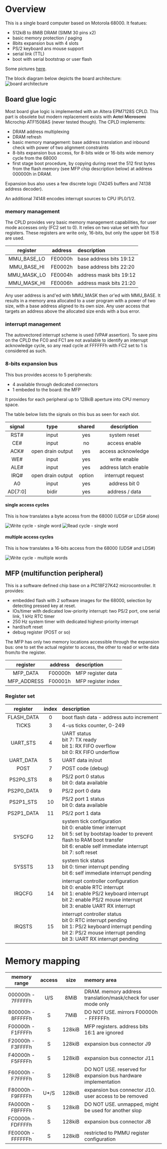 # Overview

This is a single board computer based on Motorola 68000. It featues:
* 512kiB to 8MiB DRAM (SIMM 30 pins x2)
* basic memory protection / paging
* 8bits expansion bus with 4 slots
* PS/2 keyboard ans mouse support
* serial link (TTL)
* boot with serial bootstrap or user flash

Some pictures [here](/doc).

The block diagram below depicts the board architecture:
![board architecture](/doc/arch.png)


## Board glue logic

Most board glue logic is implemented with an Altera EPM7128S CPLD. This part is obsolete but modern replacement exists with ~~Actel~~ ~~Microsemi~~ Microchip ATF1508AS (never tested though). The CPLD implements:
* DRAM address multiplexing
* DRAM refresh
* basic memory management: base address translation and inbound check with power of two alignment constraints
* 8-bits expansion bus access, for 8-bits wide or 16-bits wide memory cycle from the 68000
* first stage boot procedure, by copying during reset the 512 first bytes from the flash memory (see MFP chip description below) at address 000000h in DRAM. 

Expansion bus also uses a few discrete logic (74245 buffers and 74138 address decoder).

An additional 74148 encodes interrupt sources to CPU IPL0/1/2.

### memory management

The CPLD provides very basic memory management capabilities, for user mode accesses only (FC2 set to 0). It relies on two value set with four registers. These registers are write only, 16-bits, but only the upper bit 15:8 are used.

| register    | address | description             |
|:-----------:|:-------:|:------------------------|
| MMU_BASE_LO | FE0000h | base address bits 19:12 |
| MMU_BASE_HI | FE0002h | base address bits 22:20 |
| MMU_MASK_LO | FE0004h | address mask bits 19:12 |
| MMU_MASK_HI | FE0006h | address mask bits 21:20 |

Any user address is and'ed with MMU_MASK then or'ed with MMU_BASE. It results in a memory area allocated to a user program with a power of two size, with a base address aligned to its own size. Any user access that targets an address above the allocated size ends with a bus error.

### interrupt management

The autovectored interrupt scheme is used (VPA# assertion). To save pins on the CPLD the FC0 and FC1 are not available to identify an interrupt acknowledge cycle, so any read cycle at FFFFFFh with FC2 set to 1 is considered as such.

### 8-bits expansion bus

This bus provides access to 5 peripherals:
* 4 available through dedicated connectors
* 1 embeded to the board: the MFP

It provides for each peripheral up to 128kiB aperture into CPU memory space.

The table below lists the signals on this bus as seen for each slot.

| signal  | type              | shared  | description          |
|:-------:|:-----------------:|:-------:|:--------------------:|
| RST#    | input             | yes     | system reset         |
| CE#     | input             | no      | access enable        |
| ACK#    | open drain output | yes     | access acknowledge   |
| WE#     | input             | yes     | write enable         |
| ALE#    | input             | yes     | address latch enable |
| IRQ#    | open drain output | option  | interrupt request    |
| A0      | input             | yes     | address bit 0        |
| AD[7:0] | bidir             | yes     | address / data       |

#### single access cycles

This is how translates a byte access from the 68000 (UDS# or LDS# alone)

![Write cycle - single word](/doc/bus_write_single.png)
![Read cycle - single word](/doc/bus_read_single.png)

#### multiple access cycles

This is how translates a 16-bits access from the 68000 (UDS# and LDS#)

![Write cycle - multiple words](/doc/bus_write_multiple.png)

## MFP (multifunction peripheral)

This is a software defined chip base on a PIC18F27K42 microcontroller. It provides:
* embedded flash with 2 software images for the 68000, selection by detecting pressed key at reset. 
* IOs/timer with dedicated low-priority interrupt: two PS/2 port, one serial link, 1 kHz RTC timer
* 250 Hz system timer with dedicated highest-priority interrupt
* hard/soft reset
* debug register (POST or so)

The MFP has only two memory locations accessible through the expansion bus: one to set the actual register to access, the other to read or write data from/to the register.

| register    | address | description             |
|:-----------:|:-------:|:------------------------|
| MFP_DATA    | F00000h | MFP register data |
| MFP_ADDRESS | F00001h | MFP register index |

### Register set

| register    | index   | description             |
|:-----------:|:-------:|:------------------------|
| FLASH_DATA  | 0       | boot flash data - address auto increment |
| TICKS       | 3       | 4-us ticks counter, 0-249 |
| UART_STS    | 4       | UART status<br>bit 7: TX ready<br>bit 1: RX FIFO overflow<br>bit 0: RX FIFO underflow |
| UART_DATA   | 5       | UART data in/out |
| POST        | 7       | POST code (debug) |
| PS2P0_STS   | 8       | PS/2 port 0 status<br>bit 0: data available |
| PS2P0_DATA  | 9       | PS/2 port 0 data |
| PS2P1_STS   | 10      | PS/2 port 1 status<br>bit 0: data available |
| PS2P1_DATA  | 11      | PS/2 port 1 data |
| SYSCFG      | 12      | system tick configuration<br>bit 0: enable timer interrupt<br>bit 5: set by bootstap loader to prevent flash to RAM boot transfer<br>bit 6: enable self immediate interrupt<br>bit 7: soft reset |
| SYSSTS      | 13      |  system tick status<br>bit 0: timer interrupt pending<br>bit 6: self immediate interrupt pending |
| IRQCFG      | 14      | interrupt controller configuration<br>bit 0: enable RTC interrupt<br>bit 1: enable PS/2 keyboard interrupt<br>bit 2: enable PS/2 mouse interrupt<br>bit 3: enable UART RX interrupt |
| IRQSTS      | 15      | interrupt controller status<br>bit 0: RTC interrupt pending<br>bit 1: PS/2 keyboard interrupt pending<br>bit 2: PS/2 mouse interrupt pending<br>bit 3: UART RX interrupt pending |

# Memory mapping

| memory range      | access | size   | memory area
|:-----------------:|:------:|:------:|:-----
| 000000h - 7FFFFFh | U/S    | 8MiB   | DRAM. memory address translation/mask/check for user mode only |
| 800000h - 8FFFFFh | S	     | 7MiB   | DO NOT USE. mirrors F00000h - FFFFFFh                          |
| F00000h - F1FFFFh | S      | 128kiB | MFP registers. address bits 16:1 are ignored                   |
| F20000h - F3FFFFh | S      | 128kiB | expansion bus connector J9                                     |
| F40000h - F5FFFFh | S      | 128kiB | expansion bus connector J11                                    |
| F60000h - F7FFFFh | S      | 128kiB | DO NOT USE. reserved for expansion bus hardware implementation |
| F80000h - F9FFFFh | U*/S   | 128kiB | expansion bus connector J10. user access to be removed         |
| FA0000h - FBFFFFh | S      | 128kiB | DO NOT USE. unmapped, might be used for another slop           |
| FC0000h - FDFFFFh | S      | 128kiB | expansion bus connector J8                                     |
| FE0000h - FFFFFFh | S      | 128kiB | restricted to PMMU register configuration                      |
